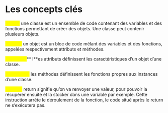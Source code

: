 # Les concepts clés

<mark style="color:yellow;">**Class :**</mark> une classe est un ensemble de code contenant des variables et des fonctions permettant de créer des objets. Une classe peut contenir plusieurs objets.&#x20;

<mark style="color:yellow;">**Objets :**</mark> un objet est un bloc de code mêlant des variables et des fonctions, appelées respectivement attributs et méthodes.

<mark style="color:yellow;">**Attributs :**</mark>** l**es attributs définissent les caractéristiques d’un objet d’une classe.

<mark style="color:yellow;">**Méthodes :**</mark> <mark style="color:yellow;"></mark><mark style="color:yellow;"></mark> les méthodes définissent les fonctions propres aux instances d’une classe.

<mark style="color:yellow;">**Return :**</mark> return signifie qu’on va renvoyer une valeur, pour pouvoir la récupérer ensuite et la stocker dans une variable par exemple. Cette instruction arrête le déroulement de la fonction, le code situé après le return ne s’exécutera pas.
